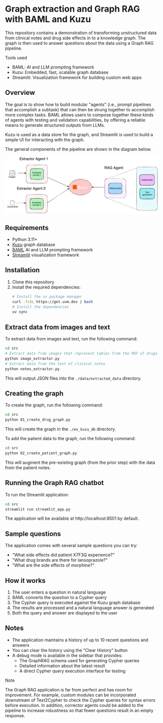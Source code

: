 # Graph extraction and Graph RAG with BAML and Kuzu

This repository contains a demonstration of transforming unstructured data from clinical notes
and drug side effects in to a knowledge graph. The graph is then used to answer questions
about the data using a Graph RAG pipeline.

Tools used
- BAML: AI and LLM prompting framework
- Kuzu: Embedded, fast, scalable graph database
- Streamlit: Visualization framework for building custom web apps

## Overview

The goal is to show how to build modular "agents" (i.e., prompt pipelines that accomplish a
subtask) that can then be strung together to accomplish more complex tasks. BAML allows users
to compose together these kinds of agents with testing and validation capabilities, by offering
a reliable means to generate structured outputs from LLMs.

Kuzu is used as a data store for the graph, and Streamlit is used to build a simple UI for
interacting with the graph.

The general components of the pipeline are shown in the diagram below.

![](./assets/drug-side-effects-graph-rag.png)

## Requirements

- Python 3.11+
- [Kuzu](https://github.com/kuzudb/kuzu) graph database
- [BAML](https://github.com/boundaryml/baml) AI and LLM prompting framework
- [Streamlit](https://github.com/streamlit/streamlit) visualization framework

## Installation

1. Clone this repository
2. Install the required dependencies:
   ```bash
   # Install the uv package manager
   curl -fsSL https://get.uvm.dev | bash
   # Install the dependencies
   uv sync
   ```

## Extract data from images and text

To extract data from images and text, run the following command:

```bash
cd src
# Extract data from images that represent tables from the PDF of drugs and side effects
python image_extractor.py
# Extract data from the text of clinical notes
python notes_extractor.py
```

This will output JSON files into the `./data/extracted_data` directory.

## Creating the graph

To create the graph, run the following command:

```bash
cd src
python 01_create_drug_graph.py
```

This will create the graph in the `./ex_kuzu_db` directory.

To add the patient data to the graph, run the following command:

```bash
cd src
python 02_create_patient_graph.py
```
This will augment the pre-existing graph (from the prior step) with the data from the
patient notes.

## Running the Graph RAG chatbot

To run the Streamlit application:

```bash
cd src
streamlit run streamlit_app.py
```

The application will be available at http://localhost:8501 by default.

## Sample questions

The application comes with several sample questions you can try:
- "What side effects did patient X7F3Q experience?"
- "What drug brands are there for lansoprazole?"
- "What are the side effects of morphine?"

## How it works

1. The user enters a question in natural language
2. BAML converts the question to a Cypher query
3. The Cypher query is executed against the Kuzu graph database
4. The results are processed and a natural language answer is generated
5. Both the query and answer are displayed to the user

## Notes

- The application maintains a history of up to 10 recent questions and answers
- You can clear the history using the "Clear History" button
- A debug mode is available in the sidebar that provides:
  - The GraphRAG schema used for generating Cypher queries
  - Detailed information about the latest result
  - A direct Cypher query execution interface for testing


> [!NOTE]
> The Graph RAG application is far from perfect and has room for improvement. For example,
> custom modules can be incorporated downstream of Text2Cypher to check the Cypher queries
> for syntax errors before execution. In addition, corrector agents could be added to the
> pipeline to increase robustness so that fewer questions result in an empty response.